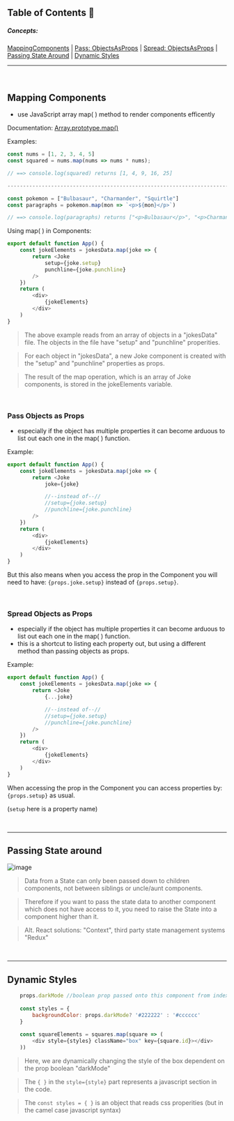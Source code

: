 ## Table of Contents :whale:

<h5>Concepts:</h5> 

[MappingComponents](#MappingComponents)  |   [Pass: ObjectsAsProps](#pass-objects-as-props)   |   [Spread: ObjectsAsProps](#spread-objects-as-props)   |   [Passing State Around](#passing-state-around)     |     [Dynamic Styles](#dynamic-styles)


<hr>
<br>

## Mapping Components
- use JavaScript array map( ) method to render components efficently 

Documentation: [Array.prototype.map()](https://developer.mozilla.org/en-US/docs/Web/JavaScript/Reference/Global_Objects/Array/map)

Examples:
```javascript
const nums = [1, 2, 3, 4, 5]
const squared = nums.map(nums => nums * nums);

// ==> console.log(squared) returns [1, 4, 9, 16, 25]

-----------------------------------------------------------------------------------------------

const pokemon = ["Bulbasaur", "Charmander", "Squirtle"]
const paragraphs = pokemon.map(mon => `<p>${mon}</p>`)

// ==> console.log(paragraphs) returns ["<p>Bulbasaur</p>", "<p>Charmander</p>", "<p>Squirtle</p>"]
```

Using map( ) in Components:
```javascript
export default function App() {
    const jokeElements = jokesData.map(joke => {
        return <Joke
            setup={joke.setup}
            punchline={joke.punchline}
        />
    })
    return (
        <div>
            {jokeElements}
        </div>
    )
}
```
> The above example reads from an array of objects in a "jokesData" file. The objects in the file have "setup" and "punchline" properities. 

> For each object in "jokesData", a new Joke component is created with the "setup" and "punchline" properties as props.

> The result of the map operation, which is an array of Joke components, is stored in the jokeElements variable.

<br>

### Pass Objects as Props
- especially if the object has multiple properties it can become arduous to list out each one in the map( ) function.
  
Example:
```javascript
export default function App() {
    const jokeElements = jokesData.map(joke => {
        return <Joke
            joke={joke}

            //--instead of--//
            //setup={joke.setup}
            //punchline={joke.punchline}
        />
    })
    return (
        <div>
            {jokeElements}
        </div>
    )
}
```
But this also means when you access the prop in the Component you will need to have: `{props.joke.setup}` instead of `{props.setup}`. 

<br>

### Spread Objects as Props
- especially if the object has multiple properties it can become arduous to list out each one in the map( ) function.
- this is a shortcut to listing each property out, but using a different method than passing objects as props.
  
Example:
```javascript
export default function App() {
    const jokeElements = jokesData.map(joke => {
        return <Joke
            {...joke}

            //--instead of--//
            //setup={joke.setup}
            //punchline={joke.punchline}
        />
    })
    return (
        <div>
            {jokeElements}
        </div>
    )
}
```
When accessing the prop in the Component you can access properties by: `{props.setup}` as usual. 

(`setup` here is a property name)

<br>

<hr>

## Passing State around
![image](https://github.com/lillyxcko/React-Notebook/assets/79551113/3465de04-abd0-4060-bbd6-3260c616427c)

> Data from a State can only been passed down to children components, not between siblings or uncle/aunt components.

> Therefore if you want to pass the state data to another component which does not have access to it, you need to raise the State into a component higher than it.

> Alt. React solutions: "Context", third party state management systems "Redux" 

<br>

<hr>

## Dynamic Styles
```javascript
    props.darkMode //boolean prop passed onto this component from index.js
    
    const styles = {
        backgroundColor: props.darkMode? '#222222' : '#cccccc'
    }
    
    const squareElements = squares.map(square => (
        <div style={styles} className="box" key={square.id}></div>
    ))
```
> Here, we are dynamically changing the style of the box dependent on the prop boolean "darkMode"

> The `{ }` in the `style={style}` part represents a javascript section in the code.

> The `const styles = { }` is an object that reads css properities (but in the camel case javascript syntax)
